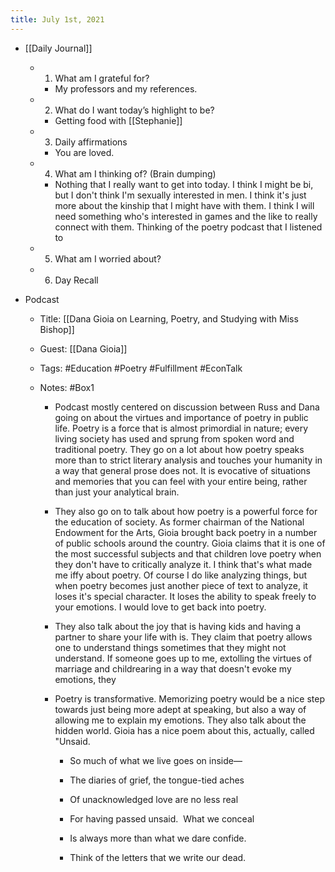 ```yaml
---
title: July 1st, 2021
---
```


- [[Daily Journal]]
	 - 1. What am I grateful for?
		 - My professors and my references.

	 - 2. What do I want today’s highlight to be?
		 - Getting food with [[Stephanie]]

	 - 3. Daily affirmations
		 - You are loved.

	 - 4. What am I thinking of? (Brain dumping)
		 - Nothing that I really want to get into today. I think I might be bi, but I don't think I'm sexually interested in men. I think it's just more about the kinship that I might have with them. I think I will need something who's interested in games and the like to really connect with them. Thinking of the poetry podcast that I listened to

	 - 5. What am I worried about?

	 - 6. Day Recall

- Podcast
	 - Title: [[Dana Gioia on Learning, Poetry, and Studying with Miss Bishop]]

	 - Guest: [[Dana Gioia]]

	 - Tags: #Education #Poetry #Fulfillment #EconTalk

	 - Notes: #Box1
		 - Podcast mostly centered on discussion between Russ and Dana going on about the virtues and importance of poetry in public life. Poetry is a force that is almost primordial in nature; every living society has used and sprung from spoken word and traditional poetry. They go on a lot about how poetry speaks more than to strict literary analysis and touches your humanity in a way that general prose does not. It is evocative of situations and memories that you can feel with your entire being, rather than just your analytical brain. 

		 - They also go on to talk about how poetry is a powerful force for the education of society. As former chairman of the National Endowment for the Arts, Gioia brought back poetry in a number of public schools around the country. Gioia claims that it is one of the most successful subjects and that children love poetry when they don't have to critically analyze it. I think that's what made me iffy about poetry. Of course I do like analyzing things, but when poetry becomes just another piece of text to analyze, it loses it's special character. It loses the ability to speak freely to your emotions. I would love to get back into poetry. 

		 - They also talk about the joy that is having kids and having a partner to share your life with is. They claim that poetry allows one to understand things sometimes that they might not understand. If someone goes up to me, extolling the virtues of marriage and childrearing in a way that doesn't evoke my emotions, they 

		 - Poetry is transformative. Memorizing poetry would be a nice step towards just being more adept at speaking, but also a way of allowing me to explain my emotions. They also talk about the hidden world. Gioia has a nice poem about this, actually, called "Unsaid.
			 - So much of what we live goes on inside—

			 - The diaries of grief, the tongue-tied aches

			 - Of unacknowledged love are no less real

			 - For having passed unsaid.  What we conceal

			 - Is always more than what we dare confide.

			 - Think of the letters that we write our dead.
